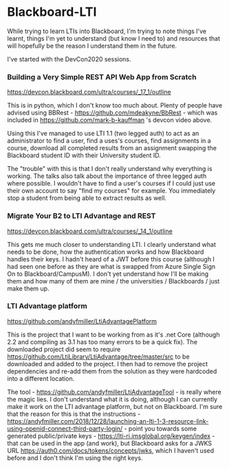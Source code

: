 # Blackboard-LTI
While trying to learn LTIs into Blackboard, I'm trying to note things I've learnt, things I'm yet to understand (but know I need to) and resources that will hopefully be the reason I understand them in the future.

I've started with the DevCon2020 sessions. 

### Building a Very Simple REST API Web App from Scratch

https://devcon.blackboard.com/ultra/courses/_17_1/outline

This is in python, which I don't know too much about. Plenty of people have advised using BBRest - https://github.com/mdeakyne/BbRest - which was included in https://github.com/mark-b-kauffman 's devcon video above. 

Using this I've managed to use LTI 1.1 (two legged auth) to act as an administrator to find a user, find a uses's courses, find assignments in a course, download all completed results from an assignment swapping the Blackboard student ID with their University student ID.

The "trouble" with this is that I don't really understand why everything is working. The talks also talk about the importance of three legged auth where possible. I wouldn't have to find a user's courses if I could just use their own account to say "find my courses" for example. You immediately stop a student from being able to extract results as well.

### Migrate Your B2 to LTI Advantage and REST 

https://devcon.blackboard.com/ultra/courses/_14_1/outline

This gets me much closer to understanding LTI. I clearly understand what needs to be done, how the authentication works and how Blackboard handles their keys. I hadn't heard of a JWT before this course (although I had seen one before as they are what is swapped from Azure Single Sign On to Blackboard/CampusM). I don't yet understand how I'll be making them and how many of them are mine / the universities / Blackboards / just make them up.

### LTI Advantage platform

https://github.com/andyfmiller/LtiAdvantagePlatform

This is the project that I want to be working from as it's .net Core (although 2.2 and compiling as 3.1 has too many errors to be a quick fix). The downloaded project did seem to require https://github.com/LtiLibrary/LtiAdvantage/tree/master/src to be downloaded and added to the project. I then had to remove the project dependencies and re-add them from the solution as they were hardcoded into a different location.

The tool - https://github.com/andyfmiller/LtiAdvantageTool - is really where the magic lies. I don't understand what it is doing, although I can currently make it work on the LTI advantage platform, but not on Blackboard. I'm sure that the reason for this is that the instructions - https://andyfmiller.com/2018/12/28/launching-an-lti-1-3-resource-link-using-openid-connect-third-party-login/ - point you towards some generated public/private keys - https://lti-ri.imsglobal.org/keygen/index - that can be used in the app (and work), but Blackboard asks for a JWKS URL https://auth0.com/docs/tokens/concepts/jwks, which I haven't used before and I don't think I'm using the right keys. 
